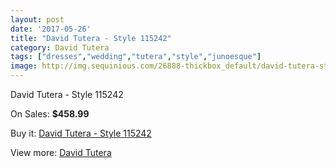 ```yaml
---
layout: post
date: '2017-05-26'
title: "David Tutera - Style 115242"
category: David Tutera
tags: ["dresses","wedding","tutera","style","junoesque"]
image: http://img.sequinious.com/26888-thickbox_default/david-tutera-style-115242.jpg
---
```

David Tutera - Style 115242

On Sales: **$458.99**
<a href="https://www.sequinious.com/david-tutera/10867-david-tutera-style-115242.html"><amp-img layout="responsive" width="600" height="600" src="//img.sequinious.com/26888-thickbox_default/david-tutera-style-115242.jpg" alt="David Tutera - Style 115242 0" /></a>
<a href="https://www.sequinious.com/david-tutera/10867-david-tutera-style-115242.html"><amp-img layout="responsive" width="600" height="600" src="//img.sequinious.com/26890-thickbox_default/david-tutera-style-115242.jpg" alt="David Tutera - Style 115242 1" /></a>
<a href="https://www.sequinious.com/david-tutera/10867-david-tutera-style-115242.html"><amp-img layout="responsive" width="600" height="600" src="//img.sequinious.com/26889-thickbox_default/david-tutera-style-115242.jpg" alt="David Tutera - Style 115242 2" /></a>

Buy it: [David Tutera - Style 115242](https://www.sequinious.com/david-tutera/10867-david-tutera-style-115242.html "David Tutera - Style 115242")

View more: [David Tutera](https://www.sequinious.com/82-David-Tutera "David Tutera")